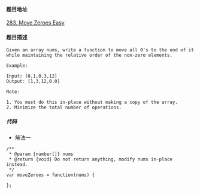 #### 题目地址
[283. Move Zeroes Easy](https://leetcode.com/problems/move-zeroes/)
#### 题目描述
```
Given an array nums, write a function to move all 0's to the end of it while maintaining the relative order of the non-zero elements.

Example:

Input: [0,1,0,3,12]
Output: [1,3,12,0,0]

Note:

1. You must do this in-place without making a copy of the array.
2. Minimize the total number of operations.
```

##### 代码

- 解法一
```
/**
 * @param {number[]} nums
 * @return {void} Do not return anything, modify nums in-place instead.
 */
var moveZeroes = function(nums) {
    
};
```
